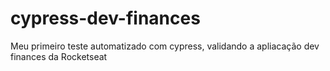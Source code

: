 # cypress-dev-finances
 Meu primeiro teste automatizado com cypress, validando a apliacação dev finances da Rocketseat
